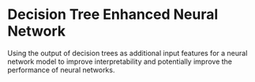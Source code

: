 # Decision Tree Enhanced Neural Network

Using the output of decision trees as additional input features for a neural network model to improve interpretability and potentially improve the performance of neural networks.
